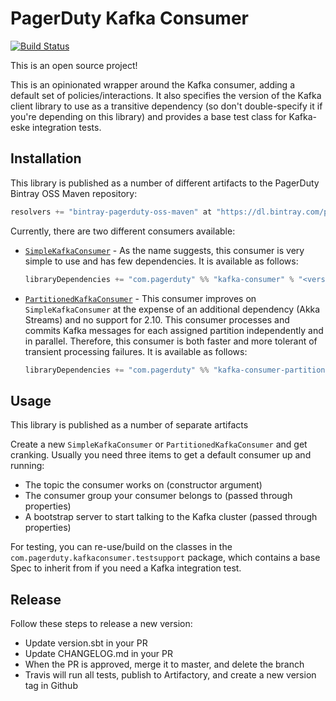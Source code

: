 # PagerDuty Kafka Consumer

[![Build Status](https://travis-ci.org/PagerDuty/scala-kafka-consumer.svg?branch=master)](https://travis-ci.org/PagerDuty/scala-kafka-consumer)

This is an open source project!

This is an opinionated wrapper around the Kafka consumer, adding a default set
of policies/interactions. It also specifies the version of the Kafka client
library to use as a transitive dependency (so don't double-specify it if
you're depending on this library) and provides a base test class for Kafka-eske
integration tests.

## Installation

This library is published as a number of different artifacts to the PagerDuty Bintray OSS Maven repository:

```scala
resolvers += "bintray-pagerduty-oss-maven" at "https://dl.bintray.com/pagerduty/oss-maven"
```

Currently, there are two different consumers available:

 - [`SimpleKafkaConsumer`](main/src/main/scala/com/pagerduty/kafkaconsumer/SimpleKafkaConsumer.scala) - As the name suggests, 
   this consumer is very simple to use and has few dependencies. It is available as follows:
   
   ```scala
   libraryDependencies += "com.pagerduty" %% "kafka-consumer" % "<version>"
   ```   
   
 - [`PartitionedKafkaConsumer`](partitioned/src/main/scala/com/pagerduty/kafkaconsumer/PartitionedKafkaConsumer.scala) - 
   This consumer improves on `SimpleKafkaConsumer` at the expense of an additional dependency
   (Akka Streams) and no support for 2.10. This consumer processes and commits Kafka messages for each assigned partition
   independently and in parallel. Therefore, this consumer is both faster and more tolerant of transient processing failures.
   It is available as follows:
   
   ```scala
   libraryDependencies += "com.pagerduty" %% "kafka-consumer-partitioned" % "<version>"
   ```   

## Usage

This library is published as a number of separate artifacts

Create a new `SimpleKafkaConsumer` or `PartitionedKafkaConsumer` and get cranking. Usually you need three items to get a default
consumer up and running:

- The topic the consumer works on (constructor argument)
- The consumer group your consumer belongs to (passed through properties)
- A bootstrap server to start talking to the Kafka cluster (passed through properties)

For testing, you can re-use/build on the classes in the `com.pagerduty.kafkaconsumer.testsupport`
package, which contains a base Spec to inherit from if you need a Kafka integration
test.

## Release

Follow these steps to release a new version:
 - Update version.sbt in your PR
 - Update CHANGELOG.md in your PR
 - When the PR is approved, merge it to master, and delete the branch
 - Travis will run all tests, publish to Artifactory, and create a new version tag in Github
